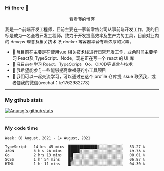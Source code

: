 ### Hi there 👋

<p align="center">
  <a href="https://real-jacket.github.io/">看看我的博客</a>
</p>

我是一个前端开发工程师，目前主要在一家新零售公司从事前端开发工作。我的目标是成为一名全栈开发工程师，致力于开发提高效率及生产力的工具，目前对业内的 devops 理念及相关技术 及 docker 等容器平台有着浓厚的兴趣。

- 🔭 我目前在主要是在使用vue 相关技术栈进行日常开发工作，业余时间主要学习 React及 TypeScript、Node，现在正在写一个 react 的 UI 库 
- 🌱 我目前在学习 React、TypeScript、Go、CI/CD等语言与技术
- 👯 我希望能参与一些能够提高幸福感的小工具项目
- 💬 我们可以一起交流学习，可以通过在这个 profile 仓库提 issue 联系我，或者加我的微信(wechat：ke1762982273）

***

### My gtihub stats

[![Anurag's github stats](https://github-readme-stats.vercel.app/api?username=real-jacket)](https://github.com/anuraghazra/github-readme-stats)

***

### My code time

<!--START_SECTION:waka-->
```text
Week: 08 August, 2021 - 14 August, 2021

TypeScript   14 hrs 45 mins  █████████████▒░░░░░░░░░░░   53.27 % 
JSON         5 hrs 28 mins   █████░░░░░░░░░░░░░░░░░░░░   19.78 % 
Go           2 hrs 13 mins   ██░░░░░░░░░░░░░░░░░░░░░░░   08.01 % 
SCSS         1 hr 54 mins    █▓░░░░░░░░░░░░░░░░░░░░░░░   06.87 % 
HTML         1 hr 11 mins    █░░░░░░░░░░░░░░░░░░░░░░░░   04.30 % 
```
<!--END_SECTION:waka-->
